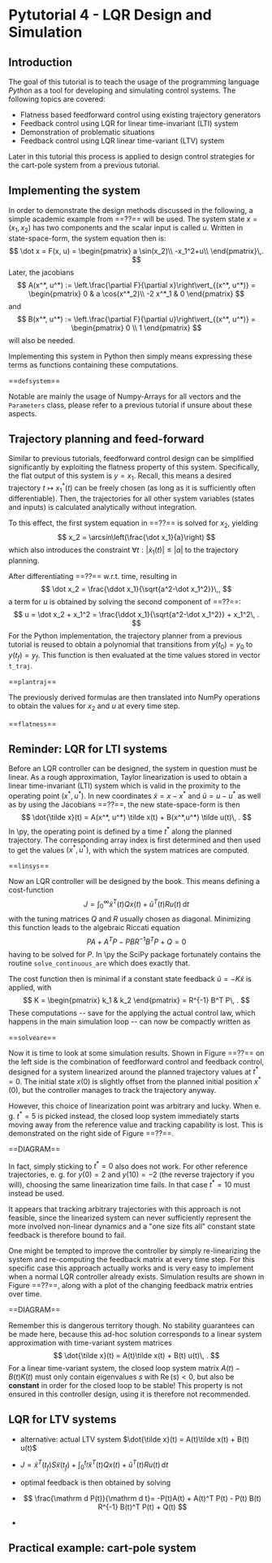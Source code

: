 # Pytutorial 4 - LQR Design and Simulation

## Introduction

The goal of this tutorial is to teach the usage of the programming language _Python_ as a tool for developing and simulating control systems. The following topics are covered:

- Flatness based feedforward control using existing trajectory generators
- Feedback control using LQR for linear time-invariant (LTI) system
- Demonstration of problematic situations
- Feedback control using LQR linear time-variant (LTV) system

Later in this tutorial this process is applied to design control strategies for the cart-pole system from a previous tutorial.

## Implementing the system

In order to demonstrate the design methods discussed in the following, a simple academic example from ==??== will be used. The system state $x=(x_1, x_2)$ has two components and the scalar input is called $u$. Written in state-space-form, the system equation then is:
$$
\dot x = F(x, u) = 
\begin{pmatrix}
a \sin(x_2)\\
-x_1^2+u\\
\end{pmatrix}\,.
$$
Later, the jacobians
$$
A(x^*, u^*) := \left.\frac{\partial F}{\partial x}\right\vert_{(x^*, u^*)}
= \begin{pmatrix}
0 & a \cos(x^*_2)\\
-2 x^*_1 & 0
\end{pmatrix}
$$
and
$$
B(x^*, u^*) := \left.\frac{\partial F}{\partial u}\right\vert_{(x^*, u^*)}
= \begin{pmatrix}
0 \\ 1
\end{pmatrix}
$$
will also be needed.

Implementing this system in Python then simply means expressing these terms as functions containing these computations. 

==`defsystem`==

Notable are mainly the usage of Numpy-Arrays for all vectors and the `Parameters` class, please refer to a previous tutorial if unsure about these aspects.

## Trajectory planning and feed-forward

Similar to previous tutorials, feedforward control design can be simplified significantly by exploiting the flatness property of this system. Specifically, the flat output of this system is $y=x_1$. Recall, this means a desired trajectory $t \mapsto x_1^*(t)$ can be freely chosen (as long as it is sufficiently often differentiable). Then, the trajectories for all other system variables (states and inputs) is calculated analytically without integration.

To this effect, the first system equation in ==??== is solved for $x_2$, yielding
$$
x_2 = \arcsin\left(\frac{\dot x_1}{a}\right)
$$
which also introduces the constraint $\forall t: |\dot x_1(t)| \leq |a|$ to the trajectory planning.

After differentiating ==??== w.r.t. time, resulting in
$$
\dot x_2 = \frac{\ddot x_1}{\sqrt{a^2-\dot x_1^2}}\,,
$$
a term for $u$ is obtained by solving the second component of ==??==:
$$
u = \dot x_2 + x_1^2 =  \frac{\ddot x_1}{\sqrt{a^2-\dot x_1^2}} + x_1^2\, .
$$
For the Python implementation, the trajectory planner from a previous tutorial is reused to obtain a polynomial that transitions from $y(t_0) = y_0$ to $y(t_f) = y_f$. This function is then evaluated at the time values stored in vector `t_traj`.

==`plantraj`==

The previously derived formulas are then translated into NumPy operations to obtain the values for $x_2$ and $u$ at every time step.

==`flatness`==

## Reminder: LQR for LTI systems

Before an LQR controller can be designed, the system in question must be linear. As a rough approximation, Taylor linearization is used to obtain a linear time-invariant (LTI) system which is valid in the proximity to the operating point $(x^*, u^*)$. In new coordinates $\tilde x=x - x^*$ and $\tilde u = u - u^*$ as well as by using the Jacobians ==??==, the new state-space-form is then
$$
\dot{\tilde x}(t) = A(x^*, u^*) \tilde x(t) + B(x^*,u^*) \tilde u(t)\, .
$$
In \py, the operating point is defined by a time $t^*$ along the planned trajectory. The corresponding array index is first determined and then used to get the values $(x^*, u^*)$, with which the system matrices are computed.

==`linsys`==

Now an LQR controller will be designed by the book. This means defining a cost-function
$$
J = \int_0^\infty \tilde x^T(t) Q x(t) + \tilde u^T(t) R u(t) \, \mathrm d t
$$
with the tuning matrices $Q$ and $R$ usually chosen as diagonal. Minimizing this function leads to the algebraic Riccati equation
$$
P A + A^T P - P B R^{-1} B^T P + Q = 0
$$
having to be solved for $P$. In \py the SciPy package fortunately contains the routine `solve_continuous_are` which does exactly that.

The cost function then is minimal if a constant state feedback $\tilde u = - K \tilde x$ is applied, with
$$
K = \begin{pmatrix} k_1 & k_2 \end{pmatrix} = R^{-1} B^T P\, .
$$
These computations -- save for the applying the actual control law, which happens in the main simulation loop -- can now be compactly written as

==`solveare`==

Now it is time to look at some simulation results. Shown in Figure ==??== on the left side is the combination of feedforward control and feedback control, designed for a system linearized around the planned trajectory values at $t^*=0$. The initial state $x(0)$ is slightly offset from the planned initial position $x^*(0)$, but the controller manages to track the trajectory anyway.

However, this choice of linearization point was arbitrary and lucky. When e. g. $t^*=5$ is picked instead, the closed loop system immediately starts moving away from the reference value and tracking capability is lost. This is demonstrated on the right side of Figure ==??==.

==DIAGRAM==

In fact, simply sticking to $t^*=0$ also does not work. For other reference trajectories, e. g. for $y(0)=2$ and $y(10)=-2$ (the reverse trajectory if you will), choosing the same linearization time fails. In that case $t^*=10$ must instead be used.

It appears that tracking arbitrary trajectories with this approach is not feasible, since the linearized system can never sufficiently represent the more involved non-linear dynamics and a "one size fits all" constant state feedback is therefore bound to fail.

One might be tempted to improve the controller by simply re-linearizing the system and re-computing the feedback matrix at every time step. For this specific case this approach actually works and is very easy to implement when a normal LQR controller already exists. Simulation results are shown in Figure ==??==, along with a plot of the changing feedback matrix entries over time.

==DIAGRAM==

Remember this is dangerous territory though. No stability guarantees can be made here, because this ad-hoc solution corresponds to a linear system approximation with time-variant system matrices
$$
\dot{\tilde x}(t) = A(t)\tilde x(t) + B(t) u(t)\, .
$$
For a linear time-variant system, the closed loop system matrix $A(t) - B(t)K(t)$ must only contain eigenvalues $s$ with $\mathrm{Re}\,(s) < 0$, but also be __constant__ in order for the closed loop to be stable! This property is not ensured in this controller design, using it is therefore not recommended.

## LQR for LTV systems

- alternative: actual LTV system $\dot{\tilde x}(t) = A(t)\tilde x(t) + B(t) u(t)$
- $J=\tilde x^T(t_f) S \tilde x(t_f) +\int_0^{t_f} \tilde x^T(t) Q x(t) + \tilde u^T(t) R u(t) \, \mathrm d t$

- optimal feedback is then obtained by solving

- $$
  \frac{\mathrm d P(t)}{\mathrm d t}= -P(t)A(t) + A(t)^T P(t) - P(t) B(t) R^{-1} B(t)^T P(t) + Q(t)
  $$

- 

## Practical example: cart-pole system